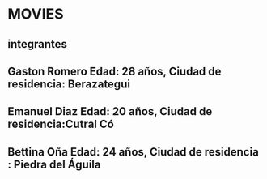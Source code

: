 # MOVIES
## integrantes
## Gaston Romero Edad: 28 años, Ciudad de residencia: Berazategui
## Emanuel Diaz Edad: 20 años, Ciudad de residencia:Cutral Có
## Bettina Oña Edad: 24 años, Ciudad de residencia : Piedra del Águila